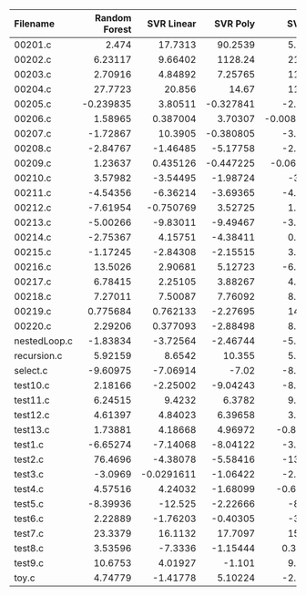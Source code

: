 | Filename     |   Random Forest |   SVR Linear |    SVR Poly |      SVR RBF |        KNN |   Gradient Boosting |    AdaBoost |   Random Number |          O0 |          O1 |   O2 |         O3 |
|:-------------|----------------:|-------------:|------------:|-------------:|-----------:|--------------------:|------------:|----------------:|------------:|------------:|-----:|-----------:|
| 00201.c      |        2.474    |   17.7313    |   90.2539   |   5.65772    |  15.206    |           90.6651   |  12.5019    |       -0.674652 |   3.34821   |   1.00613   |    0 |  -7.68126  |
| 00202.c      |        6.23117  |    9.66402   | 1128.24     |  21.9496     |  13.8144   |            3.11429  |   8.42652   |       -1.32784  |  13.6562    |   0.644902  |    0 |   5.4419   |
| 00203.c      |        2.70916  |    4.84892   |    7.25765  |  11.4543     |  11.5438   |           20.1131   |  19.2171    |        9.05756  |   5.75198   |  -4.9854    |    0 |   5.29292  |
| 00204.c      |       27.7723   |   20.856     |   14.67     |  11.4859     |   1.07227  |           14.9841   |  -0.0466006 |        1.51589  | 455.052     |   1.97139   |    0 | 202.827    |
| 00205.c      |       -0.239835 |    3.80511   |   -0.327841 |  -2.92605    |  -0.389983 |            5.00193  |   2.19412   |        3.91361  |   4.73119   |   2.57839   |    0 |   2.56227  |
| 00206.c      |        1.58965  |    0.387004  |    3.70307  |  -0.00857286 |  -0.801767 |            4.81672  |   0.226569  |        4.58934  |  -0.531926  |   1.15448   |    0 |   0.567034 |
| 00207.c      |       -1.72867  |   10.3905    |   -0.380805 |  -3.37026    |  -3.99464  |           -5.6567   |   0.863933  |       -1.42009  |  -2.35826   |   6.45442   |    0 |  -1.74151  |
| 00208.c      |       -2.84767  |   -1.46485   |   -5.17758  |  -2.95831    |  -4.67905  |            0.510923 |  -3.98913   |        0.786036 |   2.21884   |   3.39875   |    0 |  -4.30483  |
| 00209.c      |        1.23637  |    0.435126  |   -0.447225 |  -0.0640813  |  -1.51286  |           -1.42458  |   0.280524  |       -1.62623  |  -0.152361  |  -2.64795   |    0 |   3.78528  |
| 00210.c      |        3.57982  |   -3.54495   |   -1.98724  |  -3.4506     |   9.40001  |            0.640807 |  -3.2906    |        4.81836  |   6.00029   |   1.66068   |    0 |  -2.79584  |
| 00211.c      |       -4.54356  |   -6.36214   |   -3.69365  |  -4.36459    |  -3.08086  |           -2.12456  |  -3.95716   |       -1.98353  |  -2.94065   |  -3.27674   |    0 |   2.50395  |
| 00212.c      |       -7.61954  |   -0.750769  |    3.52725  |   1.56758    |   0.39664  |            0.31822  |  -2.38645   |        1.42807  |  -0.641393  |   0.557608  |    0 |   8.05663  |
| 00213.c      |       -5.00266  |   -9.83011   |   -9.49467  |  -3.08797    |  -6.22885  |           -0.77218  |  -5.05369   |       -1.11362  |  -4.36631   |  -3.01706   |    0 |  -4.20835  |
| 00214.c      |       -2.75367  |    4.15751   |   -4.38411  |   0.11208    |  -2.8625   |           -3.58574  |   2.58677   |       -2.34759  |  -2.79306   |  -1.69135   |    0 |  -3.33235  |
| 00215.c      |       -1.17245  |   -2.84308   |   -2.15515  |   3.36039    |  -0.273298 |            3.51266  |  -2.06496   |       -3.4088   |  -4.11196   |  -4.0737    |    0 |  -6.87187  |
| 00216.c      |       13.5026   |    2.90681   |    5.12723  |  -6.20334    |   0.10583  |            5.17494  |   6.84471   |       -2.28795  |  -1.66641   |  -3.42689   |    0 |  -0.413915 |
| 00217.c      |        6.78415  |    2.25105   |    3.88267  |   4.15763    |  -1.16582  |            5.61922  |   7.44786   |       11.4324   |   4.84747   |   5.29378   |    0 |   4.94222  |
| 00218.c      |        7.27011  |    7.50087   |    7.76092  |   8.04575    |   1.81584  |           -2.35622  |  -4.30997   |        0.321794 |   2.0484    |   0.884708  |    0 |   1.24526  |
| 00219.c      |        0.775684 |    0.762133  |   -2.27695  |  14.5347     |   0.530126 |            0.929671 |   5.37107   |        5.5846   |   0.578581  |   3.80245   |    0 |   4.25415  |
| 00220.c      |        2.29206  |    0.377093  |   -2.88498  |   8.98274    |  -0.41549  |           -1.31397  |  -4.75186   |       -3.82994  |  -3.00058   |   3.66302   |    0 |  -0.150756 |
| nestedLoop.c |       -1.83834  |   -3.72564   |   -2.46744  |  -5.73099    |   1.20181  |            2.58373  |  -0.0909333 |       -1.19044  |   1.66172   |   0.7843    |    0 |  -5.971    |
| recursion.c  |        5.92159  |    8.6542    |   10.355    |   5.75955    |   3.24473  |            5.15813  |   6.91892   |        8.33105  |   5.23324   |   6.79325   |    0 |   7.30349  |
| select.c     |       -9.60975  |   -7.06914   |   -7.02     |  -8.35817    |  -8.23048  |           -8.77026  |  -7.36441   |      -11.1779   |  -7.17186   |  -5.60568   |    0 |  -1.74503  |
| test10.c     |        2.18166  |   -2.25002   |   -9.04243  |  -8.32932    |  -7.17382  |           -5.73206  |  -8.20658   |       -6.92912  |  -7.40919   |  -4.25302   |    0 |  -6.10338  |
| test11.c     |        6.24515  |    9.4232    |    6.3782   |   9.70187    |  10.794    |           11.1698   |   9.28798   |        3.62401  |  -1.246     |  -0.28257   |    0 |   2.01526  |
| test12.c     |        4.61397  |    4.84023   |    6.39658  |   3.88284    |   3.08975  |            4.36888  |   2.84374   |        0.422706 |   3.04477   |   1.85376   |    0 |   4.50519  |
| test13.c     |        1.73881  |    4.18668   |    4.96972  |  -0.856167   |   1.07473  |            1.78841  |   2.76226   |        0.429975 |  -2.91567   |  -0.0567415 |    0 |  -1.01672  |
| test1.c      |       -6.65274  |   -7.14068   |   -8.04122  |  -3.12671    |  -4.51479  |           -1.41112  |  -3.13608   |       -1.17964  |   5.60504   |  -1.44078   |    0 | -14.1412   |
| test2.c      |       76.4696   |   -4.38078   |   -5.58416  | -13.2398     |   0.173782 |           -9.7453   |  -2.73813   |       -8.32306  |  -8.83747   | -14.0155    |    0 | -18.0657   |
| test3.c      |       -3.0969   |   -0.0291611 |   -1.06422  |  -2.09254    |   9.13017  |           -3.37562  |   0.589053  |        0.752969 |  -1.92064   |  -4.33732   |    0 |   0.861632 |
| test4.c      |        4.57516  |    4.24032   |   -1.68099  |  -0.638443   |   2.05944  |           12.1309   |  -2.91469   |        7.77764  |  -6.85653   |  -5.44922   |    0 |  -0.898867 |
| test5.c      |       -8.39936  |  -12.525     |   -2.22666  |  -8.2877     | 131.511    |          592.218    |  -3.38315   |       -4.16668  |  -9.93343   |   4.06999   |    0 | -14.5187   |
| test6.c      |        2.22889  |   -1.76203   |   -0.40305  |  -3.9465     |   6.72625  |           -8.59449  |  -7.68178   |       -9.3804   |   4.66011   |  -7.29246   |    0 |   3.9885   |
| test7.c      |       23.3379   |   16.1132    |   17.7097   |  15.0355     |  20.1224   |           19.5672   | 107.867     |      181.103    |  11.152     |  13.8373    |    0 |  23.9346   |
| test8.c      |        3.53596  |   -7.3336    |   -1.15444  |   0.376834   |   0.154366 |           -6.57003  |  62.3984    |        8.12937  |   6.59686   |   2.95358   |    0 |   1.27414  |
| test9.c      |       10.6753   |    4.01927   |   -1.101    |   9.77897    |  -8.07324  |            2.82166  |  -5.63058   |        5.46326  |  -0.444439  |  -5.39035   |    0 |  -1.0865   |
| toy.c        |        4.74779  |   -1.41778   |    5.10224  |  -2.62767    |   5.21555  |            3.26212  |  66.5313    |       -3.12867  |  -0.0182607 |   0.997317  |    0 |  13.0279   |